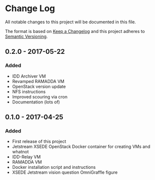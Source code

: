 # Change Log
All notable changes to this project will be documented in this file.

The format is based on [Keep a Changelog](http://keepachangelog.com/)
and this project adheres to [Semantic Versioning](http://semver.org/).

## 0.2.0 - 2017-05-22
### Added
- IDD Archiver VM
- Revamped RAMADDA VM
- OpenStack version update
- NFS instructions
- Improved scouring via cron
- Documentation (lots of)

## 0.1.0 - 2017-04-25
### Added
- First release of this project
- Jetstream XSEDE OpenStack Docker container for creating VMs and whatnot
- IDD-Relay VM
- RAMADDA VM
- Docker installation script and instructions
- XSEDE Jetstream vision question OmniGraffle figure

[Unreleased]: https://github.com/Unidata/xsede-jetstream/compare/v0.2.0...HEAD
[0.1.0]: https://github.com/Unidata/xsede-jetstream/compare/v0.1.0...v0.2.0
